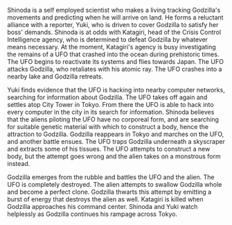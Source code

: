 Shinoda is a self employed scientist who makes a living tracking Godzilla's movements and predicting when he will arrive on land. He forms a reluctant alliance with a reporter, Yuki, who is driven to cover Godzilla to satisfy her boss' demands. Shinoda is at odds with Katagiri, head of the Crisis Control Intelligence agency, who is determined to defeat Godzilla by whatever means necessary. At the moment, Katagiri's agency is busy investigating the remains of a UFO that crashed into the ocean during prehistoric times. The UFO begins to reactivate its systems and flies towards Japan. The UFO attacks Godzilla, who retaliates with his atomic ray. The UFO crashes into a nearby lake and Godzilla retreats.

Yuki finds evidence that the UFO is hacking into nearby computer networks, searching for information about Godzilla. The UFO takes off again and settles atop City Tower in Tokyo. From there the UFO is able to hack into every computer in the city in its search for information. Shinoda believes that the aliens piloting the UFO have no corporeal form, and are searching for suitable genetic material with which to construct a body, hence the attraction to Godzilla. Godzilla reappears in Tokyo and marches on the UFO, and another battle ensues. The UFO traps Godzilla underneath a skyscraper and extracts some of his tissues. The UFO attempts to construct a new body, but the attempt goes wrong and the alien takes on a monstrous form instead.

Godzilla emerges from the rubble and battles the UFO and the alien. The UFO is completely destroyed. The alien attempts to swallow Godzilla whole and become a perfect clone. Godzilla thwarts this attempt by emitting a burst of energy that destroys the alien as well. Katagiri is killed when Godzilla approaches his command center. Shinoda and Yuki watch helplessly as Godzilla continues his rampage across Tokyo.